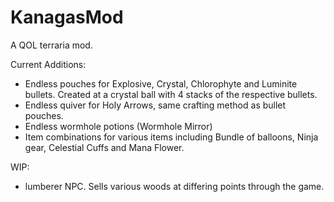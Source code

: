 # KanagasMod
A QOL terraria mod.

Current Additions:
  - Endless pouches for Explosive, Crystal, Chlorophyte and Luminite bullets. Created at a crystal ball with 4 stacks of the respective bullets.
  - Endless quiver for Holy Arrows, same crafting method as bullet pouches.
  - Endless wormhole potions (Wormhole Mirror)
  - Item combinations for various items including Bundle of balloons, Ninja gear, Celestial Cuffs and Mana Flower.

WIP:
  - lumberer NPC. Sells various woods at differing points through the game.
